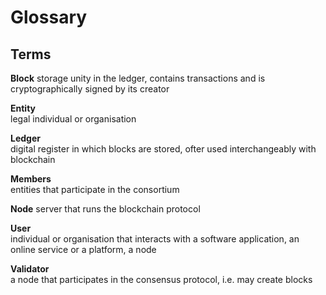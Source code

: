 # Glossary

## Terms

**Block**
storage unity in the ledger, contains transactions and is cryptographically signed by its creator 

**Entity**  
legal individual or organisation

**Ledger**   
digital register in which blocks are stored, ofter used interchangeably with blockchain

**Members**  
entities that participate in the consortium

**Node**
server that runs the blockchain protocol 

**User**   
individual or organisation that interacts with a software application,
an online service or a platform, a node

**Validator**   
a node that participates in the consensus protocol, i.e. may create blocks
